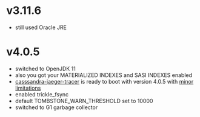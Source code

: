 # v3.11.6

* still used Oracle JRE

# v4.0.5

* switched to OpenJDK 11
* also you got your MATERIALIZED INDEXES and SASI INDEXES enabled
* [casssandra-jaeger-tracer](https://github.com/smok-serwis/cassandra-jaeger-tracing.git) is ready to boot with version 4.0.5
  with [minor limitations](https://github.com/infracloudio/cassandra-jaeger-tracing/issues/10)
* enabled trickle_fsync
* default TOMBSTONE_WARN_THRESHOLD set to 10000
* switched to G1 garbage collector